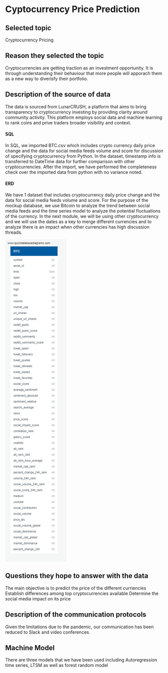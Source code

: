 # Cyptocurrency Price Prediction

## Selected topic
Cryptocurrency Pricing

## Reason they selected the topic
Cryptocurrencies are getting traction as an investment opportunity. It is through understanding their behaviour that more people will apporach them as a new way to diverisfy their portfolio. 

## Description of the source of data
The data is sourced from LunarCRUSH, a platform that aims to bring transparency to cryptocurrency investing by providing clarity around community activity. This platform employs social data and machine learning to rank coins and prive traders broader visibility and context.

#### SQL
In SQL, we imported BTC.csv which includes crypto currency daily price change and the data for social media feeds volume and score for discussion of specifying cryptocurrency from Python. In the dataset, timestamp info is transferred to DateTime data for further comparison with other cryptocurrencies. After the import, we have performed the completeness check over the imported data from python with no variance noted.


#### ERD
We have 1 dataset that includes cryptocurrency daily price change and the data for social media feeds volume and score. For the purpose of the mockup database, we use Bitcoin to analyze the trend between social media feeds and the time series model to analyze the potential fluctuations of the currency. In the next module, we will be using other cryptocurrency and we will use the dates as a key to merge different currencies and to analyze there is an impact when other currencies has high discussion threads.

![](/img/BTC_test_QuickDBD.png)

## Questions they hope to answer with the data
The main objective is to predict the price of the different curriencies
Establish differences among top cryptocurrencies available
Determine the social media impact on its price

## Description of the communication protocols
Given the limitations due to the pandemic, our communication has been reduced to Slack and video conferences.

## Machine Model 
There are three models that we have been used including Autoregression time series, LTSM as well as forest random model


